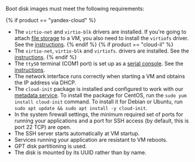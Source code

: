 Boot disk images must meet the following requirements:

{% if product == "yandex-cloud" %}
* The `virtio-net` and `virtio-blk` drivers are installed. If you're going to attach [file storage](../../compute/concepts/filesystem.md) to a VM, you also need to install the `virtiofs` driver. See the [instructions](../../compute/operations/image-create/custom-image.md#virtio).
{% endif %}
{% if product == "cloud-il" %}
* The `virtio-net`, `virtio-blk` and `virtiofs`. drivers are installed. See the [instructions](../../compute/operations/image-create/custom-image.md#virtio).
{% endif %}
* The `ttyS0` terminal (COM1 port) is set up as a [serial console](../../compute/operations/serial-console/index.md). See the [instructions](../../compute/operations/image-create/custom-image.md#serial-console).
* The network interface runs correctly when starting a VM and obtains the IP address via DHCP.
* The `cloud-init` package is installed and configured to work with our [metadata service](../../compute/operations/vm-info/get-info.md#inside-instance). To install the package for CentOS, run the `sudo yum install cloud-init` command. To install it for Debian or Ubuntu, run `sudo apt update && sudo apt install -y cloud-init`.
* In the system firewall settings, the minimum required set of ports for running your applications and a port for SSH access (by default, this is port 22 TCP) are open.
* The SSH server starts automatically at VM startup.
* Services running your application are resistant to VM reboots.
* GPT disk partitioning is used.
* The disk is mounted by its UUID rather than by name.

